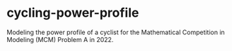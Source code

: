 # cycling-power-profile
Modeling the power profile of a cyclist for the Mathematical Competition in Modeling (MCM) Problem A in 2022.
